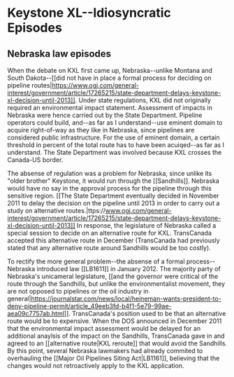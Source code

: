 # Keystone XL--Idiosyncratic Episodes

## Nebraska law episodes

When the debate on KXL first came up, Nebraska--unlike Montana and South Dakota--[[did not have in place a formal process for deciding on pipeline routes|https://www.ogj.com/general-interest/government/article/17265215/state-department-delays-keystone-xl-decision-until-2013]]. Under state regulations, KXL did not originally required an environmental impact statement. Assessment of impacts in Nebraska were hence carried out by the State Department. Pipeline operators could build, and--as far as I understand--use eminent domain to acquire right-of-way as they like in Nebraska, since pipelines are considered public infrastructure. For the use of eminent domain, a certain threshold in percent of the total route has to have been acuiqed--as far as I understand. The State Department was involved because KXL crosses the Canada-US border. 

The absense of regulation was a problem for Nebraska, since unlike its "older brother" Keystone, it would run through the [[Sandhills]]. Nebraska would have no say in the approval process for the pipeline through this sensitive region. [[The State Department eventually decided in November 2011 to delay the decision on the pipeline until 2013 in order to carry out a study on alternative routes.|ttps://www.ogj.com/general-interest/government/article/17265215/state-department-delays-keystone-xl-decision-until-2013]] In response, the legislature of Nebraska called a special session to decide on an alternative route for KXL. TransCanada accepted this alternative route in December (TransCanada had previously stated that any alternative route around Sandhills would be too costly).

To rectify the more general problem--the absense of a formal process--Nebraska introduced law [[LB1611]] in January 2012. The majority party of Nebraska's unicameral legislature, [[and the governor were critical of the route through the Sandhills, but unlike the environmentalist movement, they are not opposed to pipelines or the oil industry in general|https://journalstar.com/news/local/heineman-wants-president-to-deny-pipeline-permit/article_49eeb3fd-b4f1-5e79-99ae-aea09c7757ab.html]]. TransCanada's position used to be that an alternative route would be to expensive. When the DOS announced in December 2011 that the environmental impact assessment would be delayed for an additional anaylsis of the impact on the Sandhills, TransCanada gave in and agreed to an [[alternative route|KXL reroute]] that would avoid the Sandhills. By this point, several Nebraska lawmakers had already commited to overhauling the [[Major Oil Pipelines Siting Act|LB1161]], believing that the changes would not retroactively apply to the KXL application.

